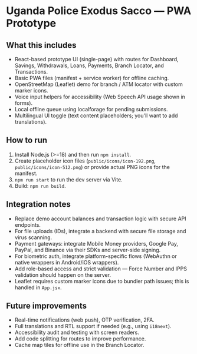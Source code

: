 # Uganda Police Exodus Sacco — PWA Prototype

## What this includes
- React-based prototype UI (single-page) with routes for Dashboard, Savings, Withdrawals, Loans, Payments, Branch Locator, and Transactions.
- Basic PWA files (manifest + service worker) for offline caching.
- OpenStreetMap (Leaflet) demo for branch / ATM locator with custom marker icons.
- Voice input helpers for accessibility (Web Speech API usage shown in forms).
- Local offline queue using localforage for pending submissions.
- Multilingual UI toggle (text content placeholders; you'll want to add translations).

## How to run
1. Install Node.js (>=18) and then run `npm install`.
2. Create placeholder icon files (`public/icons/icon-192.png`, `public/icons/icon-512.png`) or provide actual PNG icons for the manifest. <!-- Added note -->
3. `npm run start` to run the dev server via Vite.
4. Build: `npm run build`.

## Integration notes
- Replace demo account balances and transaction logic with secure API endpoints.
- For file uploads (IDs), integrate a backend with secure file storage and virus scanning.
- Payment gateways: integrate Mobile Money providers, Google Pay, PayPal, and Binance via their SDKs and server-side signing.
- For biometric auth, integrate platform-specific flows (WebAuthn or native wrappers in Android/iOS wrappers).
- Add role-based access and strict validation — Force Number and IPPS validation should happen on the server.
- Leaflet requires custom marker icons due to bundler path issues; this is handled in `App.jsx`. <!-- Added note -->

## Future improvements
- Real-time notifications (web push), OTP verification, 2FA.
- Full translations and RTL support if needed (e.g., using `i18next`).
- Accessibility audit and testing with screen readers.
- Add code splitting for routes to improve performance.
- Cache map tiles for offline use in the Branch Locator.
